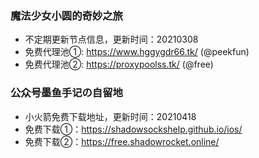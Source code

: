 ### 魔法少女小圆的奇妙之旅
- 不定期更新节点信息，更新时间：20210308  
- 免费代理池①: https://www.hggygdr66.tk/ (@peekfun)  
- 免费代理池②: https://proxypoolss.tk/ (@free)  

### 公众号墨鱼手记の自留地
- 小火箭免费下载地址，更新时间：20210418
- 免费下载①：https://shadowsockshelp.github.io/ios/
- 免费下载②：https://free.shadowrocket.online/
